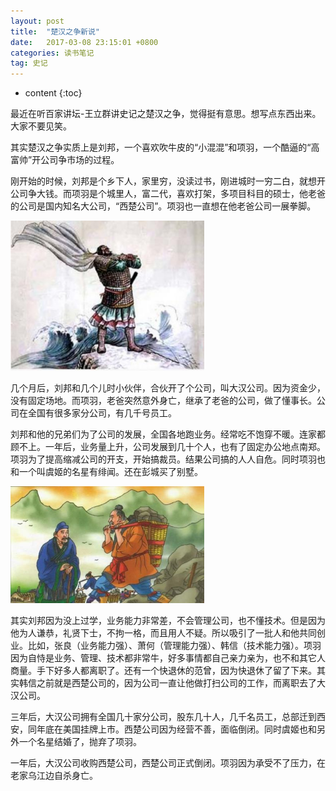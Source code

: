 ```yaml
---
layout: post
title:  "楚汉之争新说"
date:   2017-03-08 23:15:01 +0800
categories: 读书笔记
tag: 史记
---
```


* content
{:toc}

最近在听百家讲坛-王立群讲史记之楚汉之争，觉得挺有意思。想写点东西出来。大家不要见笑。

其实楚汉之争实质上是刘邦，一个喜欢吹牛皮的“小混混”和项羽，一个酷逼的“高富帅”开公司争市场的过程。

刚开始的时候，刘邦是个乡下人，家里穷，没读过书，刚进城时一穷二白，就想开公司争大钱。而项羽是个城里人，富二代，喜欢打架，多项目科目的硕士，他老爸的公司是国内知名大公司，“西楚公司”。项羽也一直想在他老爸公司一展拳脚。

<img src="/styles/images/chzb_1.jpg" alt="" width="310" />

几个月后，刘邦和几个儿时小伙伴，合伙开了个公司，叫大汉公司。因为资金少，没有固定场地。而项羽，老爸突然意外身亡，继承了老爸的公司，做了懂事长。公司在全国有很多家分公司，有几千号员工。

刘邦和他的兄弟们为了公司的发展，全国各地跑业务。经常吃不饱穿不暖。连家都顾不上。一年后，业务量上升，公司发展到几十个人，也有了固定办公地点南郑。项羽为了提高缩减公司的开支，开始搞裁员。结果公司搞的人人自危。同时项羽也和一个叫虞姬的名星有绯闻。还在彭城买了别墅。

<img src="/styles/images/chzb_2.jpg" alt="" width="310" />

其实刘邦因为没上过学，业务能力非常差，不会管理公司，也不懂技术。但是因为他为人谦恭，礼贤下士，不拘一格，而且用人不疑。所以吸引了一批人和他共同创业。比如，张良（业务能力强）、萧何（管理能力强）、韩信（技术能力强）。项羽因为自恃是业务、管理、技术都非常牛，好多事情都自己亲力亲为，也不和其它人商量。手下好多人都离职了。还有一个快退休的范曾，因为快退休了留了下来。其实韩信之前就是西楚公司的，因为公司一直让他做打扫公司的工作，而离职去了大汉公司。

三年后，大汉公司拥有全国几十家分公司，股东几十人，几千名员工，总部迁到西安，同年底在美国挂牌上市。西楚公司因为经营不善，面临倒闭。同时虞姬也和另外一个名星结婚了，抛弃了项羽。

一年后，大汉公司收购西楚公司，西楚公司正式倒闭。项羽因为承受不了压力，在老家乌江边自杀身亡。 
